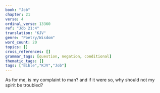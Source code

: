 ```yaml
---
book: "Job"
chapter: 21
verse: 4
ordinal_verse: 13360
ref: "Job 21:4"
translation: "KJV"
genre: "Poetry/Wisdom"
word_count: 20
topics: []
cross_references: []
grammar_tags: [question, negation, conditional]
thematic_tags: []
tags: ["Bible","KJV","Job"]
---
```

As for me, is my complaint to man? and if it were so, why should not my spirit be troubled?
